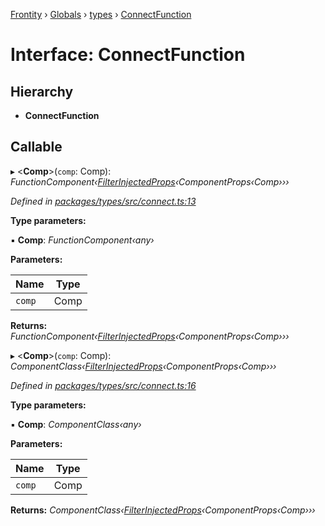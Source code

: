 [Frontity](../README.md) › [Globals](../globals.md) › [types](../modules/types.md) › [ConnectFunction](types.connectfunction.md)

# Interface: ConnectFunction

## Hierarchy

* **ConnectFunction**

## Callable

▸ <**Comp**>(`comp`: Comp): *FunctionComponent‹[FilterInjectedProps](../modules/types.md#filterinjectedprops)‹ComponentProps‹Comp›››*

*Defined in [packages/types/src/connect.ts:13](https://github.com/frontity/frontity/blob/8f93b4e4/packages/types/src/connect.ts#L13)*

**Type parameters:**

▪ **Comp**: *FunctionComponent‹any›*

**Parameters:**

Name | Type |
------ | ------ |
`comp` | Comp |

**Returns:** *FunctionComponent‹[FilterInjectedProps](../modules/types.md#filterinjectedprops)‹ComponentProps‹Comp›››*

▸ <**Comp**>(`comp`: Comp): *ComponentClass‹[FilterInjectedProps](../modules/types.md#filterinjectedprops)‹ComponentProps‹Comp›››*

*Defined in [packages/types/src/connect.ts:16](https://github.com/frontity/frontity/blob/8f93b4e4/packages/types/src/connect.ts#L16)*

**Type parameters:**

▪ **Comp**: *ComponentClass‹any›*

**Parameters:**

Name | Type |
------ | ------ |
`comp` | Comp |

**Returns:** *ComponentClass‹[FilterInjectedProps](../modules/types.md#filterinjectedprops)‹ComponentProps‹Comp›››*
